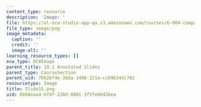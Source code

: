 ```yaml
---
content_type: resource
description: 'Image: '
file: https://ol-ocw-studio-app-qa.s3.amazonaws.com/courses/6-004-computation-structures-spring-2017/0b60eaa46fdf228d08013f5feb045bea_Slide15.png
file_type: image/png
image_metadata:
  caption: ''
  credit: ''
  image-alt: ''
learning_resource_types: []
ocw_type: OCWImage
parent_title: 10.1 Annotated Slides
parent_type: CourseSection
parent_uid: 76b26f4e-38da-1486-221a-ccb9b343c762
resourcetype: Image
title: Slide15.png
uid: 0b60eaa4-6fdf-228d-0801-3f5feb045bea
---
```

